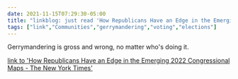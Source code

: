 ```yaml
---
date: 2021-11-15T07:29:30-05:00
title: "linkblog: just read 'How Republicans Have an Edge in the Emerging 2022 Congressional Maps - The New York Times'"
tags: ["link","Communities","gerrymandering","voting","elections"]
---
```

Gerrymandering is gross and wrong, no matter who's doing it.
 
[link to 'How Republicans Have an Edge in the Emerging 2022 Congressional Maps - The New York Times'](https://www.nytimes.com/2021/11/15/us/politics/republicans-2022-redistricting-maps.html)
